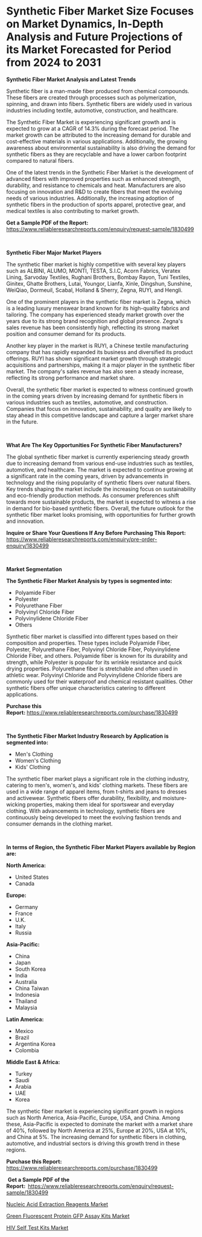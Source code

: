 <p><h1>Synthetic Fiber Market Size Focuses on Market Dynamics, In-Depth Analysis and Future Projections of its Market Forecasted for Period from 2024 to 2031</h1></p><p><strong>Synthetic Fiber Market Analysis and Latest Trends</strong></p>
<p><p>Synthetic fiber is a man-made fiber produced from chemical compounds. These fibers are created through processes such as polymerization, spinning, and drawn into fibers. Synthetic fibers are widely used in various industries including textile, automotive, construction, and healthcare.</p><p>The Synthetic Fiber Market is experiencing significant growth and is expected to grow at a CAGR of 14.3% during the forecast period. The market growth can be attributed to the increasing demand for durable and cost-effective materials in various applications. Additionally, the growing awareness about environmental sustainability is also driving the demand for synthetic fibers as they are recyclable and have a lower carbon footprint compared to natural fibers.</p><p>One of the latest trends in the Synthetic Fiber Market is the development of advanced fibers with improved properties such as enhanced strength, durability, and resistance to chemicals and heat. Manufacturers are also focusing on innovation and R&D to create fibers that meet the evolving needs of various industries. Additionally, the increasing adoption of synthetic fibers in the production of sports apparel, protective gear, and medical textiles is also contributing to market growth.</p></p>
<p><strong>Get a Sample PDF of the Report:&nbsp;</strong> <a href="https://www.reliableresearchreports.com/enquiry/request-sample/1830499">https://www.reliableresearchreports.com/enquiry/request-sample/1830499</a></p>
<p>&nbsp;</p>
<p><strong>Synthetic Fiber Major Market Players</strong></p>
<p><p>The synthetic fiber market is highly competitive with several key players such as ALBINI, ALUMO, MONTI, TESTA, S.I.C, Acorn Fabrics, Veratex Lining, Sarvoday Textiles, Rughani Brothers, Bombay Rayon, Tuni Textiles, Ginitex, Ghatte Brothers, Lutai, Youngor, Lianfa, Xinle, Dingshun, Sunshine, WeiQiao, Dormeuil, Scabal, Holland & Sherry, Zegna, RUYI, and Hengli.</p><p>One of the prominent players in the synthetic fiber market is Zegna, which is a leading luxury menswear brand known for its high-quality fabrics and tailoring. The company has experienced steady market growth over the years due to its strong brand recognition and global presence. Zegna's sales revenue has been consistently high, reflecting its strong market position and consumer demand for its products.</p><p>Another key player in the market is RUYI, a Chinese textile manufacturing company that has rapidly expanded its business and diversified its product offerings. RUYI has shown significant market growth through strategic acquisitions and partnerships, making it a major player in the synthetic fiber market. The company's sales revenue has also seen a steady increase, reflecting its strong performance and market share.</p><p>Overall, the synthetic fiber market is expected to witness continued growth in the coming years driven by increasing demand for synthetic fibers in various industries such as textiles, automotive, and construction. Companies that focus on innovation, sustainability, and quality are likely to stay ahead in this competitive landscape and capture a larger market share in the future.</p></p>
<p>&nbsp;</p>
<p><strong>What Are The Key Opportunities For Synthetic Fiber Manufacturers?</strong></p>
<p><p>The global synthetic fiber market is currently experiencing steady growth due to increasing demand from various end-use industries such as textiles, automotive, and healthcare. The market is expected to continue growing at a significant rate in the coming years, driven by advancements in technology and the rising popularity of synthetic fibers over natural fibers. Key trends shaping the market include the increasing focus on sustainability and eco-friendly production methods. As consumer preferences shift towards more sustainable products, the market is expected to witness a rise in demand for bio-based synthetic fibers. Overall, the future outlook for the synthetic fiber market looks promising, with opportunities for further growth and innovation.</p></p>
<p><strong>Inquire or Share Your Questions If Any Before Purchasing This Report:</strong> <a href="https://www.reliableresearchreports.com/enquiry/pre-order-enquiry/1830499">https://www.reliableresearchreports.com/enquiry/pre-order-enquiry/1830499</a></p>
<p>&nbsp;</p>
<p><strong>Market Segmentation</strong></p>
<p><strong>The Synthetic Fiber Market Analysis by types is segmented into:</strong></p>
<p><ul><li>Polyamide Fiber</li><li>Polyester</li><li>Polyurethane Fiber</li><li>Polyvinyl Chloride Fiber</li><li>Polyvinylidene Chloride Fiber</li><li>Others</li></ul></p>
<p><p>Synthetic fiber market is classified into different types based on their composition and properties. These types include Polyamide Fiber, Polyester, Polyurethane Fiber, Polyvinyl Chloride Fiber, Polyvinylidene Chloride Fiber, and others. Polyamide fiber is known for its durability and strength, while Polyester is popular for its wrinkle resistance and quick drying properties. Polyurethane fiber is stretchable and often used in athletic wear. Polyvinyl Chloride and Polyvinylidene Chloride fibers are commonly used for their waterproof and chemical resistant qualities. Other synthetic fibers offer unique characteristics catering to different applications.</p></p>
<p><strong>Purchase this Report:&nbsp;</strong><a href="https://www.reliableresearchreports.com/purchase/1830499">https://www.reliableresearchreports.com/purchase/1830499</a></p>
<p>&nbsp;</p>
<p><strong>The Synthetic Fiber Market Industry Research by Application is segmented into:</strong></p>
<p><ul><li>Men's Clothing</li><li>Women's Clothing</li><li>Kids' Clothing</li></ul></p>
<p><p>The synthetic fiber market plays a significant role in the clothing industry, catering to men's, women's, and kids' clothing markets. These fibers are used in a wide range of apparel items, from t-shirts and jeans to dresses and activewear. Synthetic fibers offer durability, flexibility, and moisture-wicking properties, making them ideal for sportswear and everyday clothing. With advancements in technology, synthetic fibers are continuously being developed to meet the evolving fashion trends and consumer demands in the clothing market.</p></p>
<p>&nbsp;</p>
<p><strong>In terms of Region, the Synthetic Fiber Market Players available by Region are:</strong></p>
<p>
    <p> <strong> North America: </strong>
        <ul>
            <li>United States</li>
            <li>Canada</li>
        </ul>
        </p> 
    <p> <strong> Europe: </strong>
        <ul>
            <li>Germany</li>
            <li>France</li>
            <li>U.K.</li>
            <li>Italy</li>
            <li>Russia</li>
        </ul>
        </p> 
    <p> <strong> Asia-Pacific: </strong>
        <ul>
            <li>China</li>
            <li>Japan</li>
            <li>South Korea</li>
            <li>India</li>
            <li>Australia</li>
            <li>China Taiwan</li>
            <li>Indonesia</li>
            <li>Thailand</li>
            <li>Malaysia</li>
        </ul>
        </p> 
    <p> <strong> Latin America: </strong>
        <ul>
            <li>Mexico</li>
            <li>Brazil</li>
            <li>Argentina Korea</li>
            <li>Colombia</li>
        </ul>
        </p> 
    <p> <strong> Middle East & Africa: </strong>
        <ul>
            <li>Turkey</li>
            <li>Saudi</li>
            <li>Arabia</li>
            <li>UAE</li>
            <li>Korea</li>
        </ul>
    </p>
    </p>
<p><p>The synthetic fiber market is experiencing significant growth in regions such as North America, Asia-Pacific, Europe, USA, and China. Among these, Asia-Pacific is expected to dominate the market with a market share of 40%, followed by North America at 25%, Europe at 20%, USA at 10%, and China at 5%. The increasing demand for synthetic fibers in clothing, automotive, and industrial sectors is driving this growth trend in these regions.</p></p>
<p><strong>Purchase this Report: </strong><a href="https://www.reliableresearchreports.com/purchase/1830499">https://www.reliableresearchreports.com/purchase/1830499</a></p>
<p>&nbsp;<strong>Get a Sample PDF of the Report:&nbsp;&nbsp;</strong><a href="https://www.reliableresearchreports.com/enquiry/request-sample/1830499">https://www.reliableresearchreports.com/enquiry/request-sample/1830499</a></p>
<p><strong></strong></p>
<p><p><a href="https://view.publitas.com/reportprime-1/nucleic-acid-extraction-reagents-market-insights-market-players-and-forecast-till-2030/">Nucleic Acid Extraction Reagents Market</a></p><p><a href="https://view.publitas.com/reportprime-1/green-fluorescent-protein-gfp-assay-kits-market-offer-valuable-insights-into-market-size-market-share-market-trends-and-projections-spanning-from-2023-to-2030/">Green Fluorescent Protein GFP Assay Kits Market</a></p><p><a href="https://view.publitas.com/reportprime-1/hiv-self-test-kits-market-size-global-industry-overview-market-segmentation-and-forecast-2023-to-2030/">HIV Self Test Kits Market</a></p></p>